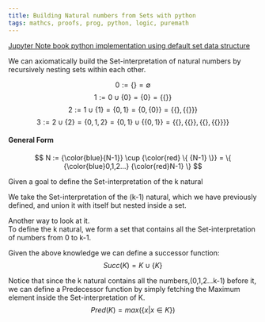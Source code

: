 ```yaml
---
title: Building Natural numbers from Sets with python
tags: mathcs, proofs, prog, python, logic, puremath
---
```



[Jupyter Note book python implementation using default set data structure](https://nbviewer.jupyter.org/github/userJY/JupyterNotebooks/blob/master/SetTheory.ipynb)

We can axiomatically build the Set-interpretation of natural numbers by recursively nesting sets within each other.

$$0 := \{  \} = \emptyset $$
$$1:= 0 \cup \{ 0 \}  = \{ 0 \} = \{ \{ \} \}  $$
$$2 := 1 \cup \{1 \} = \{ 0, 1 \} = \{ 0, \{ 0 \} \} = \{ \{ \} ,\{ \{ \} \} \}$$
$$3:= 2 \cup \{2 \} = \{ 0, 1, 2 \} = \{ 0, 1 \} \cup \{ \{ 0, 1 \} \} = \{ \{  \},\{ \{ \} \} , \{ \{ \} ,\{ \{ \} \} \}  \} $$

#### General Form

$$ N := {\color{blue}{N-1}} \cup {\color{red} \{ {N-1} \}} = \{ {\color{blue}0,1,2...} {\color{red}N-1} \} $$



Given a goal to define the Set-interpretation of the k natural   

We take the Set-interpretation of the (k-1) natural, which we have previously defined, and union it with itself but nested inside a set.

Another way to look at it.  
To define the k natural, we form a set that contains all the Set-interpretation of numbers from 0 to k-1.

Given the above knowledge we can define a successor function:
$$ Succ(K) = K \cup \{ K \} $$

Notice that since the k natural contains all the numbers,(0,1,2...k-1) before it,  
we can define a Predecessor function by simply fetching the Maximum element inside the Set-interpretation of K.
$$ Pred(K) = max(\{ x | x \in K \}) $$